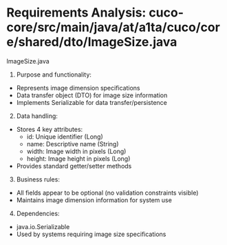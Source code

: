 # Requirements Analysis: cuco-core/src/main/java/at/a1ta/cuco/core/shared/dto/ImageSize.java

ImageSize.java
1. Purpose and functionality:
- Represents image dimension specifications
- Data transfer object (DTO) for image size information
- Implements Serializable for data transfer/persistence

2. Data handling:
- Stores 4 key attributes:
  - id: Unique identifier (Long)
  - name: Descriptive name (String)
  - width: Image width in pixels (Long)
  - height: Image height in pixels (Long)
- Provides standard getter/setter methods

3. Business rules:
- All fields appear to be optional (no validation constraints visible)
- Maintains image dimension information for system use

4. Dependencies:
- java.io.Serializable
- Used by systems requiring image size specifications